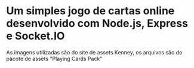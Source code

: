 # Um simples jogo de cartas online desenvolvido com Node.js, Express e Socket.IO

As imagens utilizadas são do site de assets Kenney, os arquivos são do pacote de assets "Playing Cards Pack"
